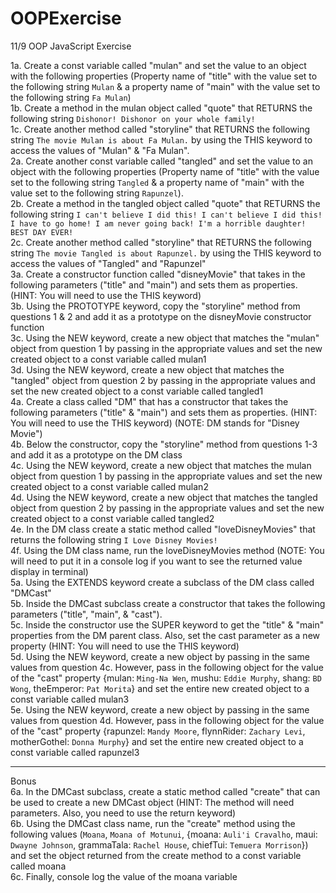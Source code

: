 # OOPExercise
11/9 OOP JavaScript Exercise

1a. Create a const variable called "mulan" and set the value to an object with the following properties (Property name of "title" with the value set to the following string `Mulan` & a property name of "main" with the value set to the following string `Fa Mulan`)<br>
1b. Create a method in the mulan object called "quote" that RETURNS the following string `Dishonor! Dishonor on your whole family!`<br>
1c. Create another method called "storyline" that RETURNS the following string `The movie Mulan is about Fa Mulan.` by using the THIS keyword to access the values of "Mulan" & "Fa Mulan".<br>
2a. Create another const variable called "tangled" and set the value to an object with the following properties (Property name of "title" with the value set to the following string `Tangled` & a property name of "main" with the value set to the following string `Rapunzel`).<br>
2b. Create a method in the tangled object called "quote" that RETURNS the following string `I can't believe I did this! I can't believe I did this! I have to go home! I am never going back! I'm a horrible daughter! BEST DAY EVER!`<br>
2c. Create another method called "storyline" that RETURNS the following string `The movie Tangled is about Rapunzel.` by using the THIS keyword to access the values of "Tangled" and "Rapunzel"<br>
3a. Create a constructor function called "disneyMovie" that takes in the following parameters ("title" and "main") and sets them as properties. (HINT: You will need to use the THIS keyword)<br>
3b. Using the PROTOTYPE keyword, copy the "storyline" method from questions 1 & 2 and add it as a prototype on the disneyMovie constructor function<br>
3c. Using the NEW keyword, create a new object that matches the "mulan" object from question 1 by passing in the appropriate values and set the new created object to a const variable called mulan1<br>
3d. Using the NEW keyword, create a new object that matches the "tangled" object from question 2 by passing in the appropriate values and set the new created object to a const variable called tangled1<br>
4a.  Create a class called "DM" that has a constructor that takes the following parameters ("title" & "main") and sets them as properties. (HINT: You will need to use the THIS keyword) (NOTE: DM stands for "Disney Movie")<br>
4b. Below the constructor, copy the "storyline" method from questions 1-3 and add it as a prototype on the DM class<br>
4c. Using the NEW keyword, create a new object that matches the mulan object from question 1 by passing in the appropriate values and set the new created object to a const variable called mulan2<br>
4d. Using the NEW keyword, create a new object that matches the tangled object from question 2 by passing in the appropriate values and set the new created object to a const variable called tangled2<br>
4e. In the DM class create a static method called "loveDisneyMovies" that returns the following string `I Love Disney Movies!`<br>
4f. Using the DM class name, run the loveDisneyMovies method (NOTE: You will need to put it in a console log if you want to see the returned value display in terminal)<br>
5a. Using the EXTENDS keyword create a subclass of the DM class called "DMCast"<br>
5b. Inside the DMCast subclass create a constructor that takes the following parameters ("title", "main", & "cast").<br>
5c. Inside the constructor use the SUPER keyword to get the "title" & "main" properties from the DM parent class. Also, set the cast parameter as a new property (HINT: You will need to use the THIS keyword)<br>
5d. Using the NEW keyword, create a new object by passing in the same values from question 4c. However, pass in the following object for the value of the "cast" property {mulan: `Ming-Na Wen`, mushu: `Eddie Murphy`, shang: `BD Wong`, theEmperor: `Pat Morita`} and set the entire new created object to a const variable called mulan3<br>
5e. Using the NEW keyword, create a new object by passing in the same values from question 4d. However, pass in the following object for the value of the "cast" property {rapunzel: `Mandy Moore`, flynnRider: `Zachary Levi`, motherGothel: `Donna Murphy`} and set the entire new created object to a const variable called rapunzel3<br>

<hr>

Bonus<br>
6a. In the DMCast subclass, create a static method called "create" that can be used to create a new DMCast object (HINT: The method will need parameters. Also, you need to use the return keyword)<br>
6b. Using the DMCast class name, run the "create" method using the following values (`Moana`, `Moana of Motunui`, {moana: `Auli'i Cravalho`, maui: `Dwayne Johnson`, grammaTala: `Rachel House`, chiefTui: `Temuera Morrison`}) and set the object returned from the create method to a const variable called moana<br>
6c. Finally, console log the value of the moana variable<br>

